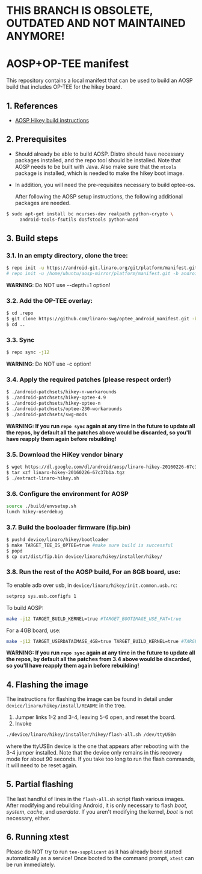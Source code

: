 # THIS BRANCH IS OBSOLETE, OUTDATED AND NOT MAINTAINED ANYMORE!

# AOSP+OP-TEE manifest

This repository contains a local manifest that can be used to build an
AOSP build that includes OP-TEE for the hikey board.

## 1. References

* [AOSP Hikey build instructions][1]

## 2. Prerequisites

* Should already be able to build AOSP.  Distro should have necessary
  packages installed, and the repo tool should be installed.  Note
  that AOSP needs to be built with Java.  Also make sure that
  the `mtools` package is installed, which is needed to make the hikey
  boot image.

* In addition, you will need the pre-requisites necessary to build
  optee-os.

  After following the AOSP setup instructions, the following
  additional packages are needed.

```bash
$ sudo apt-get install bc ncurses-dev realpath python-crypto \
     android-tools-fsutils dosfstools python-wand
```

## 3. Build steps

### 3.1. In an empty directory, clone the tree:
```bash
$ repo init -u https://android-git.linaro.org/git/platform/manifest.git -b android-7.1.1_r22 -g "default,-non-default,-device,hikey,fugu"
# repo init -u /home/ubuntu/aosp-mirror/platform/manifest.git -b android-7.1.1_r22 -g "default,-non-default,-device,hikey,fugu" -p linux --depth=1
```
**WARNING**: Do NOT use --depth=1 option!
### 3.2. Add the OP-TEE overlay:
```bash
$ cd .repo
$ git clone https://github.com/linaro-swg/optee_android_manifest.git -b hikey-n-4.9 local_manifests
$ cd ..
```
### 3.3. Sync
```bash
$ repo sync -j12
```
**WARNING**: Do NOT use -c option!
### 3.4. Apply the required patches (**please respect order!**)
``` bash
$ ./android-patchsets/hikey-n-workarounds
$ ./android-patchsets/hikey-optee-4.9
$ ./android-patchsets/hikey-optee-n
$ ./android-patchsets/optee-230-workarounds
$ ./android-patchsets/swg-mods
```
**WARNING: If you run `repo sync` again at any time in the future to update
all the repos, by default all the patches above would be discarded, so you'll
have reapply them again before rebuilding!**
### 3.5. Download the HiKey vendor binary
```bash
$ wget https://dl.google.com/dl/android/aosp/linaro-hikey-20160226-67c37b1a.tgz
$ tar xzf linaro-hikey-20160226-67c37b1a.tgz
$ ./extract-linaro-hikey.sh
```
### 3.6. Configure the environment for AOSP
```bash
source ./build/envsetup.sh
lunch hikey-userdebug
```
### 3.7. Build the booloader firmware (fip.bin)
```bash
$ pushd device/linaro/hikey/bootloader
$ make TARGET_TEE_IS_OPTEE=true #make sure build is successful
$ popd
$ cp out/dist/fip.bin device/linaro/hikey/installer/hikey/
```

### 3.8. Run the rest of the AOSP build, For an 8GB board, use:
To enable adb over usb, in `device/linaro/hikey/init.common.usb.rc`:
```bash
setprop sys.usb.configfs 1
```
To build AOSP:
```bash
make -j12 TARGET_BUILD_KERNEL=true #TARGET_BOOTIMAGE_USE_FAT=true
```
For a 4GB board, use:
```bash
make -j12 TARGET_USERDATAIMAGE_4GB=true TARGET_BUILD_KERNEL=true #TARGET_BOOTIMAGE_USE_FAT=true
```
**WARNING: If you run `repo sync` again at any time in the future to update
all the repos, by default all the patches from 3.4 above would be discarded,
so you'll have reapply them again before rebuilding!**

## 4. Flashing the image
The instructions for flashing the image can be found in detail under
`device/linaro/hikey/install/README` in the tree.
1. Jumper links 1-2 and 3-4, leaving 5-6 open, and reset the board.
2. Invoke
```bash
./device/linaro/hikey/installer/hikey/flash-all.sh /dev/ttyUSBn
```
where the ttyUSBn device is the one that appears after rebooting with
the 3-4 jumper installed.  Note that the device only remains in this
recovery mode for about 90 seconds.  If you take too long to run the
flash commands, it will need to be reset again.

## 5. Partial flashing
The last handful of lines in the `flash-all.sh` script flash various
images.  After modifying and rebuilding Android, it is only necessary
to flash *boot*, *system*, *cache*, and *userdata*.  If you aren't
modifying the kernel, *boot* is not necessary, either.

## 6. Running xtest
Please do NOT try to run `tee-supplicant` as it has already been started
automatically as a service! Once booted to the command prompt, `xtest`
can be run immediately.

[1]: https://source.android.com/source/devices.html

